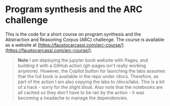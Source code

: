 # Program synthesis and the ARC challenge

This is the code for a short course on program synthesis and the Abstraction and Reasoning Corpus (ARC) challenge. The course is available as a website at [https://faustocarcassi.com/arc-course/](https://faustocarcassi.com/arc-course/).

> **Note** I am deploying the jupyter book website with Pages, and building it with a GitHub action (gh-pages isn't really working anymore). However, the Copilot button for launching the labs assumes that the full book is available in the repo under /docs. Therefore, as part of the action I am also copying the labs to /docs/labs. This is a bit of a hack - sorry for the slight bloat. Also note that the notebooks are all cached so they don't have to be ran by the action - it was becoming a headache to manage the dependencies.

